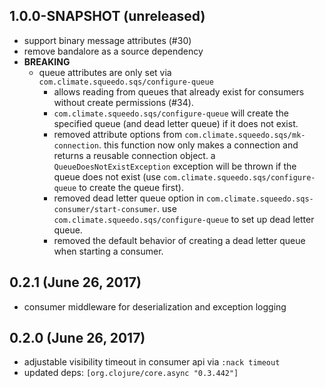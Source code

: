 ## 1.0.0-SNAPSHOT (unreleased)

* support binary message attributes (#30)
* remove bandalore as a source dependency
* **BREAKING**
  * queue attributes are only set via `com.climate.squeedo.sqs/configure-queue`
    * allows reading from queues that already exist for consumers without create
      permissions (#34).
    * `com.climate.squeedo.sqs/configure-queue` will create the specified
      queue (and dead letter queue) if it does not exist.
    * removed attribute options from `com.climate.squeedo.sqs/mk-connection`.
      this function now only makes a connection and returns a reusable connection object.
      a `QueueDoesNotExistException` exception will be thrown if the queue does not exist
      (use `com.climate.squeedo.sqs/configure-queue` to create the queue first).
    * removed dead letter queue option in `com.climate.squeedo.sqs-consumer/start-consumer`.
      use `com.climate.squeedo.sqs/configure-queue` to set up dead letter queue.
    * removed the default behavior of creating a dead letter queue when starting a
      consumer.

## 0.2.1 (June 26, 2017)

* consumer middleware for deserialization and exception logging

## 0.2.0 (June 26, 2017)

* adjustable visibility timeout in consumer api via `:nack timeout`
* updated deps: `[org.clojure/core.async "0.3.442"]`
